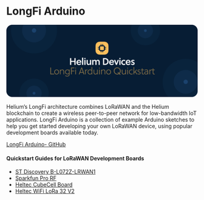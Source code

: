 # LongFi Arduino

![](../../.gitbook/assets/artboard-copy-27.jpg)

Helium’s LongFi architecture combines LoRaWAN and the Helium blockchain to create a wireless peer-to-peer network for low-bandwidth IoT applications. LongFi Arduino is a collection of example Arduino sketches to help you get started developing your own LoRaWAN device, using popular development boards available today.

[LongFi Arduino- GitHub](https://github.com/helium/longfi-arduino)

#### Quickstart Guides for LoRaWAN Development Boards

* [ST Discovery B-L072Z-LRWAN1](st-discovery-lrwan1.md)
* [Sparkfun Pro RF](sparkfun-pro-rf.md)
* [Heltec CubeCell Board](heltec-cubecell-board.md)
* [Heltec WiFi LoRa 32 V2](heltec-wifi-lora-32-v2.md)



